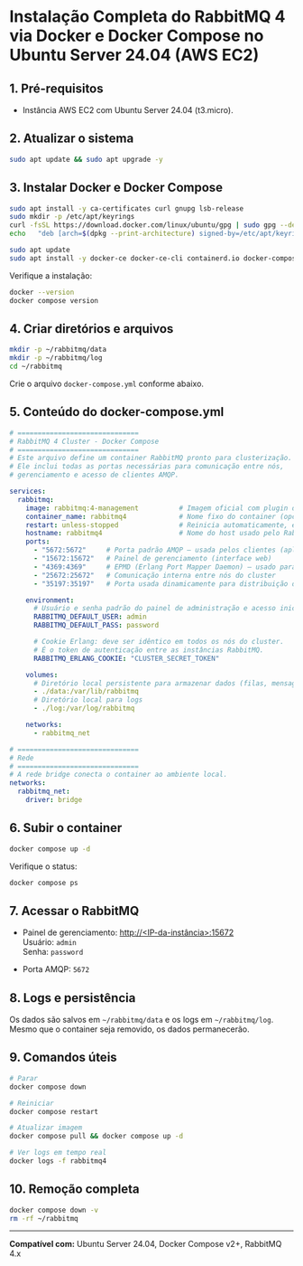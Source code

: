 # Instalação Completa do RabbitMQ 4 via Docker e Docker Compose no Ubuntu Server 24.04 (AWS EC2)

## 1. Pré-requisitos

- Instância AWS EC2 com Ubuntu Server 24.04 (t3.micro).
  
## 2. Atualizar o sistema

```bash
sudo apt update && sudo apt upgrade -y
```

## 3. Instalar Docker e Docker Compose

```bash
sudo apt install -y ca-certificates curl gnupg lsb-release
sudo mkdir -p /etc/apt/keyrings
curl -fsSL https://download.docker.com/linux/ubuntu/gpg | sudo gpg --dearmor -o /etc/apt/keyrings/docker.gpg
echo   "deb [arch=$(dpkg --print-architecture) signed-by=/etc/apt/keyrings/docker.gpg]   https://download.docker.com/linux/ubuntu $(lsb_release -cs) stable" |   sudo tee /etc/apt/sources.list.d/docker.list > /dev/null

sudo apt update
sudo apt install -y docker-ce docker-ce-cli containerd.io docker-compose-plugin
```

Verifique a instalação:
```bash
docker --version
docker compose version
```

## 4. Criar diretórios e arquivos

```bash
mkdir -p ~/rabbitmq/data
mkdir -p ~/rabbitmq/log
cd ~/rabbitmq
```

Crie o arquivo `docker-compose.yml` conforme abaixo.

## 5. Conteúdo do docker-compose.yml

```yaml
# ==============================
# RabbitMQ 4 Cluster - Docker Compose
# ==============================
# Este arquivo define um container RabbitMQ pronto para clusterização.
# Ele inclui todas as portas necessárias para comunicação entre nós,
# gerenciamento e acesso de clientes AMQP.

services:
  rabbitmq:
    image: rabbitmq:4-management          # Imagem oficial com plugin de gerenciamento habilitado
    container_name: rabbitmq4             # Nome fixo do container (opcional alterar por nó)
    restart: unless-stopped               # Reinicia automaticamente, exceto se parado manualmente
    hostname: rabbitmq4                   # Nome do host usado pelo RabbitMQ internamente no cluster
    ports:
      - "5672:5672"     # Porta padrão AMQP — usada pelos clientes (aplicações)
      - "15672:15672"   # Painel de gerenciamento (interface web)
      - "4369:4369"     # EPMD (Erlang Port Mapper Daemon) — usado para descoberta entre nós
      - "25672:25672"   # Comunicação interna entre nós do cluster
      - "35197:35197"   # Porta usada dinamicamente para distribuição de dados (inter-node)

    environment:
      # Usuário e senha padrão do painel de administração e acesso inicial
      RABBITMQ_DEFAULT_USER: admin
      RABBITMQ_DEFAULT_PASS: password

      # Cookie Erlang: deve ser idêntico em todos os nós do cluster.
      # É o token de autenticação entre as instâncias RabbitMQ.
      RABBITMQ_ERLANG_COOKIE: "CLUSTER_SECRET_TOKEN"

    volumes:
      # Diretório local persistente para armazenar dados (filas, mensagens, etc.)
      - ./data:/var/lib/rabbitmq
      # Diretório local para logs
      - ./log:/var/log/rabbitmq

    networks:
      - rabbitmq_net

# ==============================
# Rede
# ==============================
# A rede bridge conecta o container ao ambiente local.
networks:
  rabbitmq_net:
    driver: bridge
```

## 6. Subir o container

```bash
docker compose up -d
```

Verifique o status:
```bash
docker compose ps
```

## 7. Acessar o RabbitMQ

- Painel de gerenciamento: [http://<IP-da-instância>:15672](http://<IP-da-instância>:15672)  
  Usuário: `admin`  
  Senha: `password`

- Porta AMQP: `5672`

## 8. Logs e persistência

Os dados são salvos em `~/rabbitmq/data` e os logs em `~/rabbitmq/log`.  
Mesmo que o container seja removido, os dados permanecerão.

## 9. Comandos úteis

```bash
# Parar
docker compose down

# Reiniciar
docker compose restart

# Atualizar imagem
docker compose pull && docker compose up -d

# Ver logs em tempo real
docker logs -f rabbitmq4
```

## 10. Remoção completa

```bash
docker compose down -v
rm -rf ~/rabbitmq
```

---
**Compatível com:** Ubuntu Server 24.04, Docker Compose v2+, RabbitMQ 4.x
